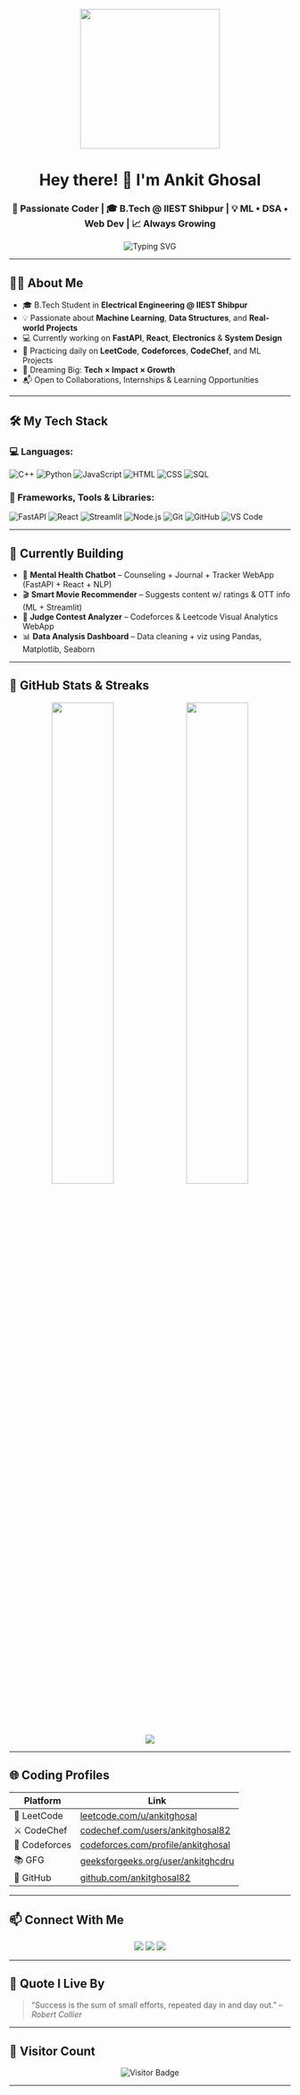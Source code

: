 <!-- Profile README for Ankit Ghosal -->

<p align="center">
  <img src="https://media.giphy.com/media/qgQUggAC3Pfv687qPC/giphy.gif" width="250" height="250">
</p>

<h1 align="center">Hey there! 👋 I'm Ankit Ghosal</h1>
<h3 align="center">🚀 Passionate Coder | 🎓 B.Tech @ IIEST Shibpur | 💡 ML • DSA • Web Dev | 📈 Always Growing</h3>

<p align="center">
  <img src="https://readme-typing-svg.herokuapp.com?font=Fira+Code&size=22&pause=1000&color=00F5FF&center=true&vCenter=true&width=435&lines=Welcome+to+my+GitHub!;Always+Learning+and+Building+%F0%9F%9A%80;Let's+Code+Something+Amazing+Together!+%F0%9F%92%BB" alt="Typing SVG" />
</p>

---

## 🙋‍♂️ About Me

- 🎓 B.Tech Student in **Electrical Engineering @ IIEST Shibpur**
- 💡 Passionate about **Machine Learning**, **Data Structures**, and **Real-world Projects**
- 💻 Currently working on **FastAPI**, **React**, **Electronics** & **System Design**
- 🧠 Practicing daily on **LeetCode**, **Codeforces**, **CodeChef**, and ML Projects
- 🌱 Dreaming Big: **Tech × Impact × Growth**
- 📬 Open to Collaborations, Internships & Learning Opportunities

---

## 🛠️ My Tech Stack

### 💻 Languages:
![C++](https://img.shields.io/badge/C++-00599C?style=flat&logo=cplusplus&logoColor=white)
![Python](https://img.shields.io/badge/Python-3776AB?style=flat&logo=python&logoColor=white)
![JavaScript](https://img.shields.io/badge/JavaScript-F7DF1E?style=flat&logo=javascript&logoColor=black)
![HTML](https://img.shields.io/badge/HTML5-E34F26?style=flat&logo=html5&logoColor=white)
![CSS](https://img.shields.io/badge/CSS3-1572B6?style=flat&logo=css3&logoColor=white)
![SQL](https://img.shields.io/badge/SQL-4479A1?style=flat&logo=mysql&logoColor=white)

### 🧰 Frameworks, Tools & Libraries:
![FastAPI](https://img.shields.io/badge/FastAPI-005571?style=flat&logo=fastapi)
![React](https://img.shields.io/badge/React-20232A?style=flat&logo=react)
![Streamlit](https://img.shields.io/badge/Streamlit-FF4B4B?style=flat&logo=streamlit&logoColor=white)
![Node.js](https://img.shields.io/badge/Node.js-339933?style=flat&logo=nodedotjs&logoColor=white)
![Git](https://img.shields.io/badge/Git-F05032?style=flat&logo=git&logoColor=white)
![GitHub](https://img.shields.io/badge/GitHub-black?style=flat&logo=github&logoColor=white)
![VS Code](https://img.shields.io/badge/VS%20Code-007ACC?style=flat&logo=visual-studio-code&logoColor=white)

---

## 🚧 Currently Building

- 🧠 **Mental Health Chatbot** – Counseling + Journal + Tracker WebApp (FastAPI + React + NLP)
- 🎬 **Smart Movie Recommender** – Suggests content w/ ratings & OTT info (ML + Streamlit)
- 🧮 **Judge Contest Analyzer** – Codeforces & Leetcode Visual Analytics WebApp
- 📊 **Data Analysis Dashboard** – Data cleaning + viz using Pandas, Matplotlib, Seaborn

---

## 🧠 GitHub Stats & Streaks

<p align="center">
  <img width="47%" src="https://github-readme-stats.vercel.app/api?username=ankitghosal82&show_icons=true&theme=tokyonight&hide_border=true" />
  <img width="47%" src="https://github-readme-stats.vercel.app/api/top-langs/?username=ankitghosal82&layout=compact&theme=tokyonight&hide_border=true" />
</p>

<p align="center">
  <img src="https://streak-stats.demolab.com?user=ankitghosal82&theme=tokyonight&hide_border=true&date_format=M%20j%5B%2C%20Y%5D" />
</p>

---

## 🌐 Coding Profiles

| Platform       | Link                                                                 |
|----------------|----------------------------------------------------------------------|
| 🧩 LeetCode     | [leetcode.com/u/ankitghosal](https://leetcode.com/u/ankitghosal/)     |
| ⚔️ CodeChef     | [codechef.com/users/ankitghosal82](https://www.codechef.com/users/ankitghosal82) |
| 🌟 Codeforces   | [codeforces.com/profile/ankitghosal](https://codeforces.com/profile/ankitghosal) |
| 📚 GFG          | [geeksforgeeks.org/user/ankitghcdru](https://www.geeksforgeeks.org/user/ankitghcdru/) |
| 🏅 GitHub       | [github.com/ankitghosal82](https://github.com/ankitghosal82)         |

---

## 📫 Connect With Me

<p align="center">
  <a href="mailto:ankitghosal82@gmail.com"><img src="https://img.shields.io/badge/Gmail-D14836?style=flat&logo=gmail&logoColor=white"></a>
  <a href="https://www.linkedin.com/in/ankit-ghosal-946996281/"><img src="https://img.shields.io/badge/LinkedIn-blue?style=flat&logo=linkedin&logoColor=white"></a>
  <a href="https://github.com/ankitghosal82"><img src="https://img.shields.io/badge/GitHub-000?style=flat&logo=github&logoColor=white"></a>
</p>

---

## 🧭 Quote I Live By

> “Success is the sum of small efforts, repeated day in and day out.” – *Robert Collier*

---

## 👀 Visitor Count

<p align="center">
  <img src="https://komarev.com/ghpvc/?username=ankitghosal82&color=blue" alt="Visitor Badge">
</p>

---


